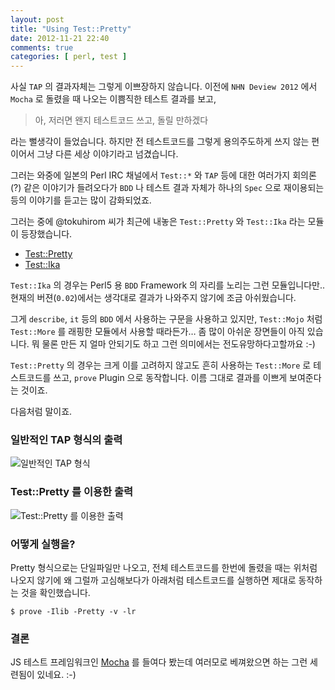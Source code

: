 ```yaml
---
layout: post
title: "Using Test::Pretty"
date: 2012-11-21 22:40
comments: true
categories: [ perl, test ]
---
```


 사실 `TAP` 의 결과자체는 그렇게 이쁘장하지 않습니다.
  이전에 `NHN Deview 2012` 에서 `Mocha` 로 돌렸을 때 나오는 이쁨직한 테스트 결과를 보고, 
  
> 아, 저러면 왠지 테스트코드 쓰고, 돌릴 만하겠다

 라는 뻘생각이 들었습니다. 하지만 전 테스트코드를 그렇게 용의주도하게 쓰지 않는 편이어서 그냥 다른 세상 이야기라고 넘겼습니다.
 
 그러는 와중에 일본의 Perl IRC 채널에서 `Test::*` 와 `TAP` 등에 대한 여러가지 회의론(?) 같은 이야기가 들려오다가 `BDD` 나 테스트 결과 자체가 하나의 `Spec` 으로 재이용되는 등의 이야기를 듣고는 많이 감화되었죠.
 
 그러는 중에 @tokuhirom 씨가 최근에 내놓은 `Test::Pretty` 와 `Test::Ika` 라는 모듈이 등장했습니다.
 
- [Test::Pretty](http://metacpan.org/module/Test::Pretty)
- [Test::Ika](http://metacpan.org/module/Test::Ika)

`Test::Ika` 의 경우는 Perl5 용 `BDD` Framework 의 자리를 노리는 그런 모듈입니다만.. 현재의 버젼(`0.02`)에서는 생각대로 결과가 나와주지 않기에 조금 아쉬웠습니다.

그게 `describe`, `it` 등의 `BDD` 에서 사용하는 구문을 사용하고 있지만, `Test::Mojo` 처럼 `Test::More` 를 래핑한 모듈에서 사용할 때라든가… 좀 많이 아쉬운 장면들이 아직 있습니다. 뭐 물론 만든 지 얼마 안되기도 하고 그런 의미에서는 전도유망하다고할까요 :-)

`Test::Pretty` 의 경우는 크게 이를 고려하지 않고도 흔히  사용하는 `Test::More` 로  테스트코드를 쓰고, `prove` Plugin 으로 동작합니다. 이름 그대로 결과를 이쁘게 보여준다는 것이죠.

다음처럼 말이죠.

### 일반적인 TAP 형식의 출력

![일반적인 TAP 형식](https://lh5.googleusercontent.com/-trTeNFoXQtU/UKzc4yghokI/AAAAAAAACFY/zaEbENGNHOQ/test-pretty-01.png)

### Test::Pretty 를 이용한 출력

![Test::Pretty 를 이용한 출력](https://lh3.googleusercontent.com/-okmAPP0EmC8/UKzc74KHsYI/AAAAAAAACFg/rthGC2gQn_E/test-pretty-02.png)

### 어떻게 실행을?

Pretty 형식으로는 단일파일만 나오고, 전체 테스트코드를 한번에 돌렸을 때는 위처럼 나오지 않기에 왜 그럴까 고심해보다가 아래처럼 테스트코드를 실행하면 제대로 동작하는 것을 확인했습니다.

```
$ prove -Ilib -Pretty -v -lr 
```

### 결론

 JS 테스트 프레임워크인 [Mocha](http://visionmedia.github.com/mocha/) 를 들여다 봤는데 여러모로 베껴왔으면 하는 그런 세련됨이 있네요. :-)


